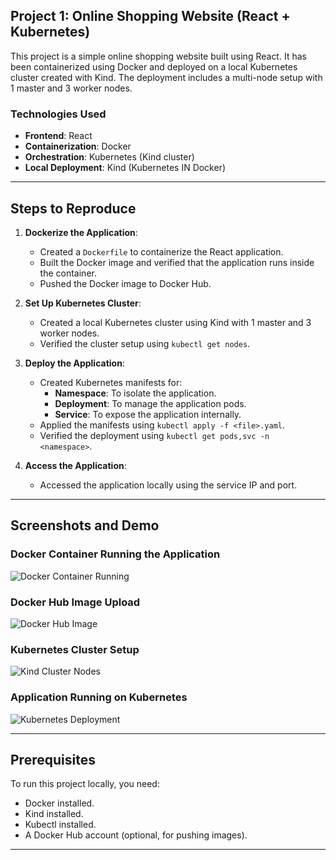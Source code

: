 ## Project 1: Online Shopping Website (React + Kubernetes)

This project is a simple online shopping website built using React. It has been containerized using Docker and deployed on a local Kubernetes cluster created with Kind. The deployment includes a multi-node setup with 1 master and 3 worker nodes.

### Technologies Used
- **Frontend**: React
- **Containerization**: Docker
- **Orchestration**: Kubernetes (Kind cluster)
- **Local Deployment**: Kind (Kubernetes IN Docker)

---

## Steps to Reproduce

1. **Dockerize the Application**:
   - Created a `Dockerfile` to containerize the React application.
   - Built the Docker image and verified that the application runs inside the container.
   - Pushed the Docker image to Docker Hub.

2. **Set Up Kubernetes Cluster**:
   - Created a local Kubernetes cluster using Kind with 1 master and 3 worker nodes.
   - Verified the cluster setup using `kubectl get nodes`.

3. **Deploy the Application**:
   - Created Kubernetes manifests for:
     - **Namespace**: To isolate the application.
     - **Deployment**: To manage the application pods.
     - **Service**: To expose the application internally.
   - Applied the manifests using `kubectl apply -f <file>.yaml`.
   - Verified the deployment using `kubectl get pods,svc -n <namespace>`.

4. **Access the Application**:
   - Accessed the application locally using the service IP and port.

---

## Screenshots and Demo

### Docker Container Running the Application
![Docker Container Running](screenshots/docker-container.png)

### Docker Hub Image Upload
![Docker Hub Image](screenshots/docker-hub-image.png)

### Kubernetes Cluster Setup
![Kind Cluster Nodes](screenshots/kind-cluster-nodes.png)

### Application Running on Kubernetes
![Kubernetes Deployment](screenshots/k8s-deployment.png)

---

## Prerequisites

To run this project locally, you need:
- Docker installed.
- Kind installed.
- Kubectl installed.
- A Docker Hub account (optional, for pushing images).

---

